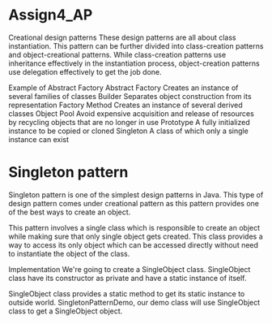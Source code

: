 # Assign4_AP  
Creational design patterns
These design patterns are all about class instantiation. This pattern can be further divided into class-creation patterns and object-creational patterns. While class-creation patterns use inheritance effectively in the instantiation process, object-creation patterns use delegation effectively to get the job done.

Example of Abstract Factory
Abstract Factory
Creates an instance of several families of classes
Builder
Separates object construction from its representation
Factory Method
Creates an instance of several derived classes
Object Pool
Avoid expensive acquisition and release of resources by recycling objects that are no longer in use
Prototype
A fully initialized instance to be copied or cloned
Singleton
A class of which only a single instance can exist

# Singleton pattern

Singleton pattern is one of the simplest design patterns in Java. This type of design pattern comes under creational pattern as this pattern provides one of the best ways to create an object.

This pattern involves a single class which is responsible to create an object while making sure that only single object gets created. This class provides a way to access its only object which can be accessed directly without need to instantiate the object of the class.

Implementation
We're going to create a SingleObject class. SingleObject class have its constructor as private and have a static instance of itself.

SingleObject class provides a static method to get its static instance to outside world. SingletonPatternDemo, our demo class will use SingleObject class to get a SingleObject object.
